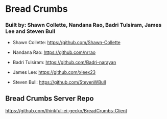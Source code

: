 # Bread Crumbs

### Built by: Shawn Collette, Nandana Rao, Badri Tulsiram, James Lee and Steven Bull

- Shawn Collette: https://github.com/Shawn-Collette

- Nandana Rao: https://github.com/nrrao

- Badri Tulsiram: https://github.com/Badri-narayan

- James Lee: https://github.com/xleex23

- Steven Bull: https://github.com/StevenWBull

## Bread Crumbs Server Repo

https://github.com/thinkful-ei-gecko/BreadCrumbs-Client